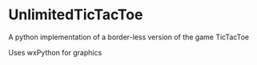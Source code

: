 # UnlimitedTicTacToe
A python implementation of a border-less version of the game TicTacToe

Uses wxPython for graphics
